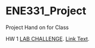 # ENE331_Project
 Project Hand on for Class

HW 1 [LAB CHALLENGE](#https://github.com/EspressoGG/ENE331_Project/tree/ENE331-LAB/ENE331_2484_2501_2504).
[Link Text](#https://github.com/EspressoGG/ENE331_Project/tree/ENE331-LAB/ENE331_2484_2501_2504).
